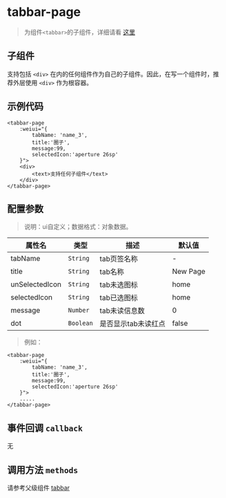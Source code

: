 # tabbar-page

> 为组件`<tabbar>`的子组件，详细请看 [这里](./tabbar.html)

## 子组件

支持包括 `<div>` 在内的任何组件作为自己的子组件。因此，在写一个组件时，推荐外层使用 `<div>` 作为根容器。

## 示例代码

```vue
<tabbar-page 
    :weiui="{ 
        tabName: 'name_3', 
        title:'圈子', 
        message:99, 
        selectedIcon:'aperture 26sp' 
    }">
    <div>
        <text>支持任何子组件</text>
    </div>
</tabbar-page>
```

## 配置参数
>说明：ui自定义；数据格式：对象数据。

| 属性名           | 类型     | 描述                          | 默认值     |
| ------------- | ------ | -------------------------- | ------- |
| tabName |`String`  | tab页签名称         | -       |
| title |`String`  | tab名称         | New Page       |
| unSelectedIcon |`String`  | tab未选图标         | home       |
| selectedIcon |`String`  | tab已选图标         | home       |
| message |`Number`  | tab未读信息数         | 0       |
| dot |`Boolean`  | 是否显示tab未读红点         | false       |

> 例如：

```vue
<tabbar-page 
    :weiui="{ 
        tabName: 'name_3', 
        title:'圈子', 
        message:99, 
        selectedIcon:'aperture 26sp' 
    }">
    .....
</tabbar-page>
```
## 事件回调 `callback`

无

## 调用方法 `methods`

请参考父级组件 [tabbar](./tabbar.html#调用方法-methods)



